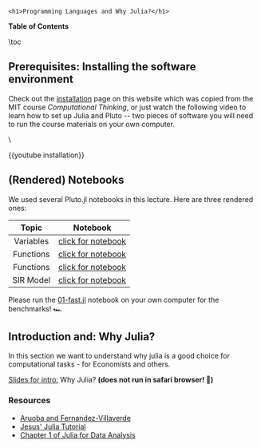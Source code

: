 
~~~
<h1>Programming Languages and Why Julia?</h1>
~~~


**Table of Contents**

\toc

## Prerequisites: Installing the software environment

Check out the [installation](/installation/) page on this website which was copied from the MIT course *Computational Thinking*, or just watch the following video to learn how to set up Julia and Pluto -- two pieces of software you will need to run the course materials on your own computer.

\\

{{youtube installation}}

## (Rendered) Notebooks

We used several Pluto.jl notebooks in this lecture. Here are three rendered ones:

Topic | Notebook
:-----: | :--------:
Variables | [click for notebook](https://floswald.github.io/julia-bootcamp/01-variables.html)
Functions | [click for notebook](https://floswald.github.io/julia-bootcamp/02-functions.html)
Functions | [click for notebook](https://floswald.github.io/julia-bootcamp/02-functions.html)
SIR Model | [click for notebook](../lecture1-SIR)

Please run the [01-fast.jl](https://github.com/floswald/NumericalMethods/tree/master/lecture_notebooks/week1/01-fast.jl) notebook on your own computer for the benchmarks! 🏎️

## Introduction and: Why Julia?

In this section we want to understand why julia is a good choice for computational tasks - for Economists and others.

[Slides for intro:](https://raw.githack.com/floswald/NumericalMethods/master/slides/why-julia/dist/why-julia.html) Why Julia? **(does not run in safari browser! 🙁)**

### Resources

* [Aruoba and Fernandez-Villaverde](https://www.sas.upenn.edu/~jesusfv/comparison_languages.pdf)
* [Jesus' Julia Tutorial](https://www.sas.upenn.edu/~jesusfv/Chapter_HPC_8_Julia.pdf)
* [Chapter 1 of Julia for Data Analysis](https://www.manning.com/books/julia-for-data-analysis)

